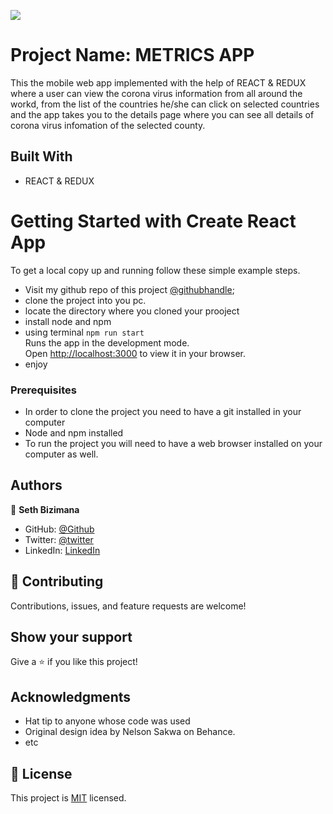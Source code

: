 ![](https://img.shields.io/badge/Microverse-blueviolet)

# Project Name: METRICS APP

  This the mobile web app implemented with the help of REACT & REDUX where a user can view the corona virus information from all around the workd, from the list of the countries he/she can click on selected countries and the app takes you to the details page where you can see all details of corona virus infomation of the selected county.
## Built With

- REACT & REDUX

# Getting Started with Create React App
To get a local copy up and running follow these simple example steps.
- Visit my github repo of this project [@githubhandle](https://github.com/Sevenpros/metrics-app);
- clone the project into you pc.
- locate the directory where you cloned your prooject
- install node and npm
- using terminal ```npm run start ```  
Runs the app in the development mode.\
Open [http://localhost:3000](http://localhost:3000) to view it in your browser.
- enjoy 

### Prerequisites
- In order to clone the project you need to have a git installed in your computer
- Node and npm installed
- To run the project you will need to have a web browser installed on your computer as well.

## Authors

👤 **Seth Bizimana**

- GitHub: [@Github](https://github.com/Sevenpros)
- Twitter: [@twitter](https://twitter.com/BizimanaSeth)
- LinkedIn: [LinkedIn](https://www.linkedin.com/in/seth-bizimana-2a0624189)

## 🤝 Contributing

Contributions, issues, and feature requests are welcome!

## Show your support

Give a ⭐️ if you like this project!

## Acknowledgments

- Hat tip to anyone whose code was used
- Original design idea by Nelson Sakwa on Behance.
- etc

## 📝 License

This project is [MIT](./MIT.md) licensed.
